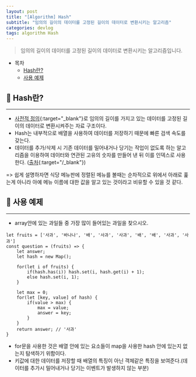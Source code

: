 ```yaml
---
layout: post
title: "[Algorithm] Hash"
subtitle: "임의의 길이의 데이터를 고정된 길이의 데이터로 변환시키는 알고리즘"
categories: devlog
tags: algorithm Hash
---
```


> 임의의 길이의 데이터를 고정된 길이의 데이터로 변환시키는 알고리즘입니다.

<!--more-->

- 목차
  - [Hash란?](#-hash란)
  - [사용 예제](#-사용-예제)

## 📌 Hash란?

---

- [사전적 정의](https://ko.wikipedia.org/wiki/%ED%95%B4%EC%8B%9C_%ED%95%A8%EC%88%98){:target="\_blank"}로 임의의 길이를 가지고 있는 데이터를 고정된 길이의 데이터로 변환시켜주는 자료 구조이다.
- Hash는 내부적으로 배열을 사용하여 데이터를 저장하기 때문에 빠른 검색 속도를 갖는다.
- 데이터를 추가/삭제 시 기존 데이터를 밀어내거나 당기는 작업이 없도록 하는 알고리즘을 이용하여 데이터와 연관된 고유의 숫자를 만들어 낸 뒤 이를 인덱스로 사용한다. ([출처](https://jroomstudio.tistory.com/10){:target="/\_blank"})

=> 쉽게 설명하자면 식당 메뉴판에 정렬된 메뉴를 볼때는 순차적으로 위에서 아래로 훑는게 아니라 아예 메뉴 이름에 대한 값을 알고 있는 것이라고 비유할 수 있을 것 같다.

## 📌 사용 예제

---

- array안에 있는 과일들 중 가장 많이 들어있는 과일을 찾으시오.

```
let fruits = ['사과', '바나나', '배', '사과', '사과', '배', '배', '사과', '사과']
const question = (fruits) => {
    let answer;
    let hash = new Map();

    for(let i of fruits) {
        if(hash.has(i)) hash.set(i, hash.get(i) + 1);
        else hash.set(i, 1);
    }

    let max = 0;
    for(let [key, value] of hash) {
        if(value > max) {
            max = value;
            answer = key;
        }
    }
    return answer; // '사과'
}
```

- for문을 사용한 것은 배열 안에 있는 요소들이 map을 사용한 hash 안에 있는지 없는지 탐색하기 위함이다.
- 키값에 대한 데이터를 저장할 때 배열의 특징이 아닌 객체같은 특징을 보여준다.(데이터를 추가시 밀어내거나 당기는 이벤트가 발생하지 않는 부분)

